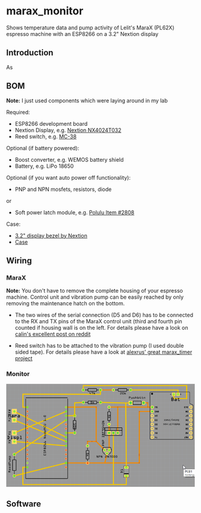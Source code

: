 # marax_monitor
Shows temperature data and pump activity of Lelit's MaraX (PL62X) espresso machine with an ESP8266 on a 3.2" Nextion display

## Introduction
As


## BOM

**Note:** I just used components which were laying around in my lab

Required:
* ESP8266 development board
* Nextion Display, e.g. [Nextion NX4024T032](https://www.itead.cc/nextion-nx4024t032.html)
* Reed switch, e.g. [MC-38](https://www.aliexpress.com/item/32255861885.html)

Optional (if battery powered):
* Boost converter, e.g. WEMOS battery shield
* Battery, e.g. LiPo 18650

Optional (if you want auto power off functionality):
* PNP and NPN mosfets, resistors, diode

or 

* Soft power latch module, e.g. [Polulu Item #2808](https://www.pololu.com/product/2808)

Case:
* [3.2" display bezel by Nextion](https://nextion.tech/nextion-editor/#_section4)
* [Case](/hardware/MaraX_monitor_case.stl)

## Wiring

### MaraX

**Note:** You don't have to remove the complete housing of your espresso machine. Control unit and vibration pump can be easily reached by only removing the maintenance hatch on the bottom.

* The two wires of the serial connection (D5 and D6) has to be connected to the RX and TX pins of the MaraX control unit (third and fourth pin counted if housing wall is on the left. For details please have a look on [calin's excellent post on reddit](https://www.reddit.com/r/espresso/comments/hft5zv/data_visualisation_lelit_marax_mod/)

* Reed switch has to be attached to the vibration pump (I used double sided tape). For details please have a look at [alexrus' great marax_timer project](https://github.com/alexrus/marax_timer)

### Monitor

![ElectronicsGitHub Logo](/hardware/marax_monitor_circuit_drawing.png)


## Software
